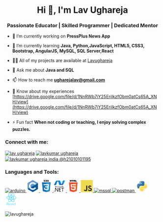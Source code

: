 <h1 align="center">Hi 👋, I'm Lav Ughareja</h1>
<h3 align="center">Passionate Educator | Skilled Programmer | Dedicated Mentor</h3>

- 🔭 I’m currently working on **PressPlus News App**

- 🌱 I’m currently learning **Java, Python,JavaScript, HTML5, CSS3, Bootstrap, AngularJS, MySQL, SQL Server,React**

- 👨‍💻 All of my projects are available at [Lavughareja](Lavughareja)

- 💬 Ask me about **Java and SQL**

- 📫 How to reach me **ugharejalav@gmail.com**

- 📄 Know about my experiences [https://drive.google.com/file/d/1NnRWb7iY25EriIkzfObm0atCs65A_XNH/view](https://drive.google.com/file/d/1NnRWb7iY25EriIkzfObm0atCs65A_XNH/view)

- ⚡ Fun fact **When not coding or teaching, I enjoy solving complex puzzles.**

<h3 align="left">Connect with me:</h3>
<p align="left">
<a href="https://linkedin.com/in/lav ughareja" target="blank"><img align="center" src="https://raw.githubusercontent.com/rahuldkjain/github-profile-readme-generator/master/src/images/icons/Social/linked-in-alt.svg" alt="lav ughareja" height="30" width="40" /></a>
<a href="https://www.hackerrank.com/lavkumar ughareja" target="blank"><img align="center" src="https://raw.githubusercontent.com/rahuldkjain/github-profile-readme-generator/master/src/images/icons/Social/hackerrank.svg" alt="lavkumar ughareja" height="30" width="40" /></a>
<a href="https://www.hackerearth.com/lavkumar ughareja india @h21010101195" target="blank"><img align="center" src="https://raw.githubusercontent.com/rahuldkjain/github-profile-readme-generator/master/src/images/icons/Social/hackerearth.svg" alt="lavkumar ughareja india @h21010101195" height="30" width="40" /></a>
</p>

<h3 align="left">Languages and Tools:</h3>
<p align="left"> <a href="https://www.arduino.cc/" target="_blank" rel="noreferrer"> <img src="https://cdn.worldvectorlogo.com/logos/arduino-1.svg" alt="arduino" width="40" height="40"/> </a> <a href="https://www.cprogramming.com/" target="_blank" rel="noreferrer"> <img src="https://raw.githubusercontent.com/devicons/devicon/master/icons/c/c-original.svg" alt="c" width="40" height="40"/> </a> <a href="https://www.w3schools.com/css/" target="_blank" rel="noreferrer"> <img src="https://raw.githubusercontent.com/devicons/devicon/master/icons/css3/css3-original-wordmark.svg" alt="css3" width="40" height="40"/> </a> <a href="https://dotnet.microsoft.com/" target="_blank" rel="noreferrer"> <img src="https://raw.githubusercontent.com/devicons/devicon/master/icons/dot-net/dot-net-original-wordmark.svg" alt="dotnet" width="40" height="40"/> </a> <a href="https://www.w3.org/html/" target="_blank" rel="noreferrer"> <img src="https://raw.githubusercontent.com/devicons/devicon/master/icons/html5/html5-original-wordmark.svg" alt="html5" width="40" height="40"/> </a> <a href="https://developer.mozilla.org/en-US/docs/Web/JavaScript" target="_blank" rel="noreferrer"> <img src="https://raw.githubusercontent.com/devicons/devicon/master/icons/javascript/javascript-original.svg" alt="javascript" width="40" height="40"/> </a> <a href="https://www.microsoft.com/en-us/sql-server" target="_blank" rel="noreferrer"> <img src="https://www.svgrepo.com/show/303229/microsoft-sql-server-logo.svg" alt="mssql" width="40" height="40"/> </a> <a href="https://postman.com" target="_blank" rel="noreferrer"> <img src="https://www.vectorlogo.zone/logos/getpostman/getpostman-icon.svg" alt="postman" width="40" height="40"/> </a> <a href="https://www.python.org" target="_blank" rel="noreferrer"> <img src="https://raw.githubusercontent.com/devicons/devicon/master/icons/python/python-original.svg" alt="python" width="40" height="40"/> </a> <a href="https://reactjs.org/" target="_blank" rel="noreferrer"> <img src="https://raw.githubusercontent.com/devicons/devicon/master/icons/react/react-original-wordmark.svg" alt="react" width="40" height="40"/> </a> </p>

<p><img align="center" src="https://github-readme-stats.vercel.app/api/top-langs?username=lavughareja&show_icons=true&locale=en&layout=compact" alt="lavughareja" /></p>
